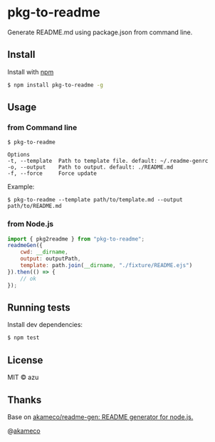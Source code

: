 # pkg-to-readme

Generate README.md using package.json from command line.

## Install

Install with [npm](https://www.npmjs.com/)

```sh
$ npm install pkg-to-readme -g
```

## Usage

### from Command line

```
$ pkg-to-readme

Options
-t, --template  Path to template file. default: ~/.readme-genrc
-o, --output    Path to output. default: ./README.md 
-f, --force     Force update

```

Example:

```
$ pkg-to-readme --template path/to/template.md --output path/to/README.md
```

### from Node.js

```js
import { pkg2readme } from "pkg-to-readme";
readmeGen({
    cwd: __dirname,
    output: outputPath,
    template: path.join(__dirname, "./fixture/README.ejs")
}).then(() => {
    // ok
});
```

## Running tests

Install dev dependencies:

```sh
$ npm test
```

## License

MIT © azu

## Thanks

Base on [akameco/readme-gen: README generator for node.js.](https://github.com/akameco/readme-gen "akameco/readme-gen: README generator for node.js.")

@[akameco](https://github.com/akameco "akameco")
